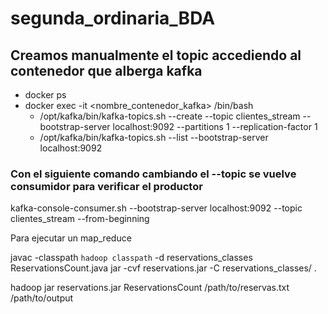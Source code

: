 # segunda_ordinaria_BDA

## Creamos manualmente el topic accediendo al contenedor que alberga kafka
- docker ps
- docker exec -it <nombre_contenedor_kafka> /bin/bash
  - /opt/kafka/bin/kafka-topics.sh --create --topic clientes_stream --bootstrap-server localhost:9092 --partitions 1 --replication-factor 1
  - /opt/kafka/bin/kafka-topics.sh --list --bootstrap-server localhost:9092


### Con el siguiente comando cambiando el --topic se vuelve consumidor para verificar el productor

kafka-console-consumer.sh --bootstrap-server localhost:9092 --topic clientes_stream --from-beginning

Para ejecutar un map_reduce

javac -classpath `hadoop classpath` -d reservations_classes ReservationsCount.java
jar -cvf reservations.jar -C reservations_classes/ .

hadoop jar reservations.jar ReservationsCount /path/to/reservas.txt /path/to/output
